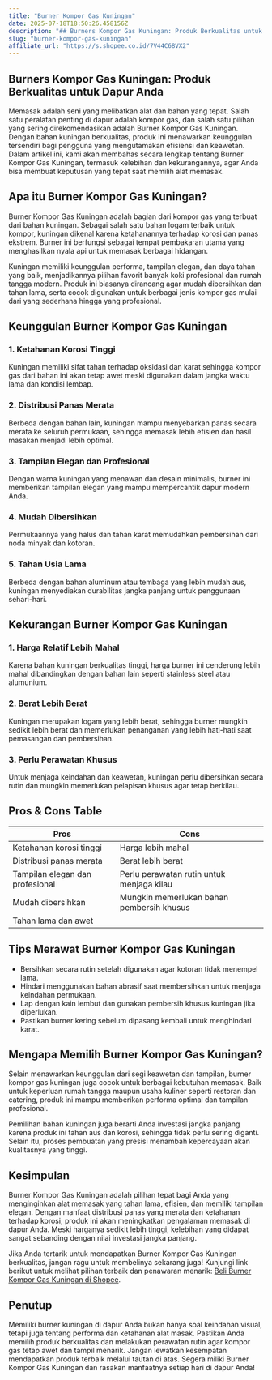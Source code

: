 ```yaml
---
title: "Burner Kompor Gas Kuningan"
date: 2025-07-18T18:50:26.458156Z
description: "## Burners Kompor Gas Kuningan: Produk Berkualitas untuk Dapur Anda..."
slug: "burner-kompor-gas-kuningan"
affiliate_url: "https://s.shopee.co.id/7V44C68VX2"
---
```

## Burners Kompor Gas Kuningan: Produk Berkualitas untuk Dapur Anda

Memasak adalah seni yang melibatkan alat dan bahan yang tepat. Salah satu peralatan penting di dapur adalah kompor gas, dan salah satu pilihan yang sering direkomendasikan adalah Burner Kompor Gas Kuningan. Dengan bahan kuningan berkualitas, produk ini menawarkan keunggulan tersendiri bagi pengguna yang mengutamakan efisiensi dan keawetan. Dalam artikel ini, kami akan membahas secara lengkap tentang Burner Kompor Gas Kuningan, termasuk kelebihan dan kekurangannya, agar Anda bisa membuat keputusan yang tepat saat memilih alat memasak.

## Apa itu Burner Kompor Gas Kuningan?

Burner Kompor Gas Kuningan adalah bagian dari kompor gas yang terbuat dari bahan kuningan. Sebagai salah satu bahan logam terbaik untuk kompor, kuningan dikenal karena ketahanannya terhadap korosi dan panas ekstrem. Burner ini berfungsi sebagai tempat pembakaran utama yang menghasilkan nyala api untuk memasak berbagai hidangan.

Kuningan memiliki keunggulan performa, tampilan elegan, dan daya tahan yang baik, menjadikannya pilihan favorit banyak koki profesional dan rumah tangga modern. Produk ini biasanya dirancang agar mudah dibersihkan dan tahan lama, serta cocok digunakan untuk berbagai jenis kompor gas mulai dari yang sederhana hingga yang profesional.

## Keunggulan Burner Kompor Gas Kuningan

### 1. Ketahanan Korosi Tinggi

Kuningan memiliki sifat tahan terhadap oksidasi dan karat sehingga kompor gas dari bahan ini akan tetap awet meski digunakan dalam jangka waktu lama dan kondisi lembap.

### 2. Distribusi Panas Merata

Berbeda dengan bahan lain, kuningan mampu menyebarkan panas secara merata ke seluruh permukaan, sehingga memasak lebih efisien dan hasil masakan menjadi lebih optimal.

### 3. Tampilan Elegan dan Profesional

Dengan warna kuningan yang menawan dan desain minimalis, burner ini memberikan tampilan elegan yang mampu mempercantik dapur modern Anda.

### 4. Mudah Dibersihkan

Permukaannya yang halus dan tahan karat memudahkan pembersihan dari noda minyak dan kotoran.

### 5. Tahan Usia Lama

Berbeda dengan bahan aluminum atau tembaga yang lebih mudah aus, kuningan menyediakan durabilitas jangka panjang untuk penggunaan sehari-hari.

## Kekurangan Burner Kompor Gas Kuningan

### 1. Harga Relatif Lebih Mahal

Karena bahan kuningan berkualitas tinggi, harga burner ini cenderung lebih mahal dibandingkan dengan bahan lain seperti stainless steel atau alumunium.

### 2. Berat Lebih Berat

Kuningan merupakan logam yang lebih berat, sehingga burner mungkin sedikit lebih berat dan memerlukan penanganan yang lebih hati-hati saat pemasangan dan pembersihan.

### 3. Perlu Perawatan Khusus

Untuk menjaga keindahan dan keawetan, kuningan perlu dibersihkan secara rutin dan mungkin memerlukan pelapisan khusus agar tetap berkilau.

## Pros & Cons Table

| **Pros**                         | **Cons**                                                    |
|----------------------------------|--------------------------------------------------------------|
| Ketahanan korosi tinggi         | Harga lebih mahal                                        |
| Distribusi panas merata         | Berat lebih berat                                        |
| Tampilan elegan dan profesional | Perlu perawatan rutin untuk menjaga kilau                |
| Mudah dibersihkan               | Mungkin memerlukan bahan pembersih khusus               |
| Tahan lama dan awet             |                                                            |

## Tips Merawat Burner Kompor Gas Kuningan

- Bersihkan secara rutin setelah digunakan agar kotoran tidak menempel lama.
- Hindari menggunakan bahan abrasif saat membersihkan untuk menjaga keindahan permukaan.
- Lap dengan kain lembut dan gunakan pembersih khusus kuningan jika diperlukan.
- Pastikan burner kering sebelum dipasang kembali untuk menghindari karat.

## Mengapa Memilih Burner Kompor Gas Kuningan?

Selain menawarkan keunggulan dari segi keawetan dan tampilan, burner kompor gas kuningan juga cocok untuk berbagai kebutuhan memasak. Baik untuk keperluan rumah tangga maupun usaha kuliner seperti restoran dan catering, produk ini mampu memberikan performa optimal dan tampilan profesional.

Pemilihan bahan kuningan juga berarti Anda investasi jangka panjang karena produk ini tahan aus dan korosi, sehingga tidak perlu sering diganti. Selain itu, proses pembuatan yang presisi menambah kepercayaan akan kualitasnya yang tinggi.

## Kesimpulan

Burner Kompor Gas Kuningan adalah pilihan tepat bagi Anda yang menginginkan alat memasak yang tahan lama, efisien, dan memiliki tampilan elegan. Dengan manfaat distribusi panas yang merata dan ketahanan terhadap korosi, produk ini akan meningkatkan pengalaman memasak di dapur Anda. Meski harganya sedikit lebih tinggi, kelebihan yang didapat sangat sebanding dengan nilai investasi jangka panjang.

Jika Anda tertarik untuk mendapatkan Burner Kompor Gas Kuningan berkualitas, jangan ragu untuk membelinya sekarang juga! Kunjungi link berikut untuk melihat pilihan terbaik dan penawaran menarik: [Beli Burner Kompor Gas Kuningan di Shopee](https://s.shopee.co.id/7V44C68VX2).

## Penutup

Memiliki burner kuningan di dapur Anda bukan hanya soal keindahan visual, tetapi juga tentang performa dan ketahanan alat masak. Pastikan Anda memilih produk berkualitas dan melakukan perawatan rutin agar kompor gas tetap awet dan tampil menarik. Jangan lewatkan kesempatan mendapatkan produk terbaik melalui tautan di atas. Segera miliki Burner Kompor Gas Kuningan dan rasakan manfaatnya setiap hari di dapur Anda!